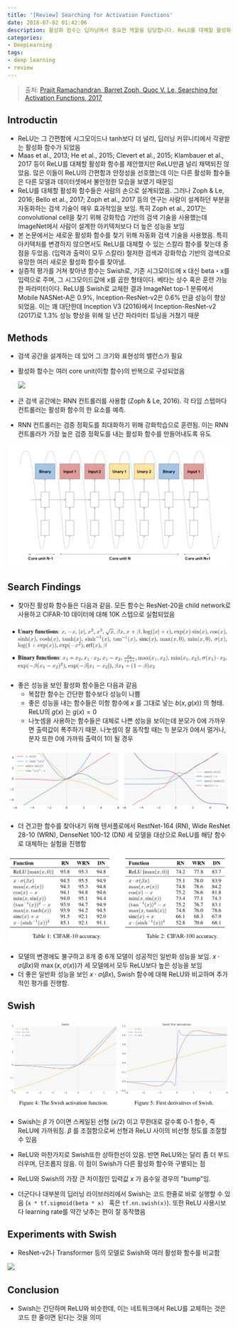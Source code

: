 ```yaml
---
title: '[Review] Searching for Activation Functions'
date: 2018-07-02 01:42:06
description: 활성화 함수는 딥러닝에서 중요한 역할을 담당합니다. ReLU를 대체할 활성화 함수, Swish를 강화학습을 통해 찾아낸 논문인 Searching for Activation Functions를 간단하게 리뷰합니다.
categories:
- DeepLearning
tags:
- deep learning
- review
---
```


> 출처: [Prajit Ramachandran, Barret Zoph, Quoc V. Le, Searching for Activation Functions, 2017](https://arxiv.org/pdf/1710.05941.pdf)

## Introductin

- ReLU는 그 간편함에 시그모이드나 tanh보다 더 널리, 딥러닝 커뮤니티에서 각광받는 활성화 함수가 되었음
- Maas et al., 2013; He et al., 2015; Clevert et al., 2015; Klambauer et al., 2017 등이 ReLU를 대체할 활성화 함수를 제안했지만 ReLU만큼 널리 채택되진 않았음. 많은 이들이 ReLU의 간편함과 안정성을 선호했는데 이는 다른 활성화 함수들은 다른 모델과 데이터셋에서 불안정한 모습을 보였기 때문임
- ReLU를 대체할 활성화 함수들은 사람의 손으로 설계되었음. 그러나 Zoph & Le, 2016; Bello et al., 2017; Zoph et al., 2017 등의 연구는 사람이 설계하던 부분을 자동화하는 검색 기술이 매우 효과적임을 보임. 특히 Zoph et al., 2017는 convolutional cell을 찾기 위해 강화학습 기반의 검색 기술을 사용했는데 ImageNet에서 사람이 설계한 아키텍처보다 더 높은 성능을 보임
- 본 논문에서는 새로운 활성화 함수를 찾기 위해 자동화 검색 기술을 사용했음. 특히 아키텍처를 변경하지 않으면서도 ReLU를 대체할 수 있는 스칼라 함수를 찾는데 중점을 두었음. (입력과 출력이 모두 스칼라) 철저한 검색과 강화학습 기반의 검색으로  유망한 여러 새로운 활성화 함수를 찾아냄. 
- 실증적 평가를 거쳐 찾아낸 함수는 Swish로, 기존 시그모이드에 x 대신 beta・x를 입력으로 주며, 그 시그모이드값에 x를 곱한 형태이다. 베타는 상수 혹은 훈련 가능한 파라미터이다. ReLU를 Swish로 교체한 결과 ImageNet top-1 분류에서 Mobile NASNet-A은 0.9%, Inception-ResNet-v2은 0.6% 만큼 성능이 향상되었음. 이는 꽤 대단한데 Inception V3 (2016)에서 Inception-ResNet-v2 (2017)로 1.3% 성능 향상을 위해 일 년간 파라미터 튜닝을 거쳤기 때문

## Methods

- 검색 공간을 설계하는 데 있어 그 크기와 표현성의 밸런스가 필요

- 활성화 함수는 여러 core unit(이항 함수)의 반복으로 구성되었음

  ![](https://i.imgur.com/fugNjYJ.png)

- 큰 검색 공간에는 RNN 컨트롤러를 사용함 (Zoph & Le, 2016). 각 타임 스텝마다 컨트롤러는 활성화 함수의 한 요소를 예측.

- RNN 컨트롤러는 검증 정확도를 최대화하기 위해 강화학습으로 훈련됨. 이는 RNN 컨트롤러가 가장 높은 검증 정확도를 내는 활성화 함수를 만들어내도록 유도

![](https://github.com/novdov/paper-read/blob/master/img/swish_02.png?raw=true)



## Search Findings

- 찾아진 활성화 함수들은 다음과 같음. 모든 함수는 ResNet-20을 child network로 사용하고 CIFAR-10 데이터에 대해 10K 스텝으로 실험되었음

![](https://github.com/novdov/paper-read/blob/master/img/swish_06.png?raw=true)

- 좋은 성능을 보인 활성화 함수들은 다음과 같음
  - 복잡한 함수는 간단한 함수보다 성능이 나쁨
  - 좋은 성능을 내는 함수들은 이항 함수에 $x$ 를 그대로 넣는 $b(x, g(x))$ 의 형태. ReLU의 $g(x)$ 는 $g(x)=0$
  - 나눗셈을 사용하는 함수들은 대체로 나쁜 성능을 보이는데 분모가 0에 가까우면 출력값이 폭주하기 때문. 나눗셈이 잘 동작할 때는 1) 분모가 0에서 멀거나, 분자 또한 0에 가까워 출력이 1이 될 경우

![](https://github.com/novdov/paper-read/blob/master/img/swish_03.png?raw=true)

- 더 견고한 함수를 찾아내기 위해 텐서플로에서 RestNet-164 (RN), Wide ResNet 28-10 (WRN), DenseNet 100-12 (DN) 세 모델을 대상으로 ReLU를 해당 함수로 대체하는 실험을 진행함

![](https://github.com/novdov/paper-read/blob/master/img/swish_04.png?raw=true)

- 모델의 변경에도 불구하고 8개 중 6개 모델이 성공적인 일반화 성능을 보임. $x \cdot \sigma (\beta x)$와 $\max(x, \sigma(x))$가 세 모델에서 모두 ReLU보다 높은 성능을 보임
- 더 좋은 일반화 성능을 보인 $x \cdot \sigma (\beta x)$, Swish 함수에 대해 ReLU와 비교하며 추가적인 평가를 진행함.



## Swish

![](https://github.com/novdov/paper-read/blob/master/img/swish_05.png?raw=true)

- Swish는 $\beta$ 가 0이면 스케일된 선형 ($x/2$) 이고 무한대로 갈수록 0-1 함수, 즉 ReLU에 가까워짐. $\beta$ 를 조절함으로써 선형과 ReLU 사이의 비선형 정도를 조절할 수 있음

- ReLU와 마찬가지로 Swish또한 상하한선이 있음. 반면 ReLU와는 달리 좀 더 부드러우며, 단조롭지 않음. 이 점이 Swish가 다른 활성화 함수와 구별되는 점

- ReLU와 Swish의 가장 큰 차이점인 입력값 $x$ 가 음수일 경우의 "bump"임.

- 더군다나 대부분의 딥러닝 라이브러리에서 Swish는 코드 한줄로 바로 실행할 수 있음 (`x * tf.sigmoid(beta * x) `  혹은 `tf.nn.swish(x)`). 또한 ReLU 사용시보다 learning rate를 약간 낮추는 편이 잘 동작했음

  

## Experiments with Swish

- ResNet-v2나 Transformer 등의 모델로 Swish와 여러 활성화 함수를 비교함

![](https://i.imgur.com/mfbqCwv.png)



## Conclusion

- Swish는 간단하며 ReLU와 비슷한데, 이는 네트워크에서 ReLU를 교체하는 것은 코드 한 줄이면 된다는 것을 의미
